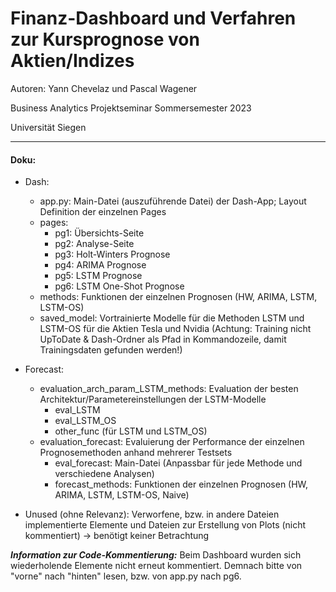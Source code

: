 # Finanz-Dashboard und Verfahren zur Kursprognose von Aktien/Indizes

Autoren: Yann Chevelaz und Pascal Wagener

Business Analytics Projektseminar Sommersemester 2023

Universität Siegen

---

#### Doku:
* Dash:
  * app.py: Main-Datei (auszuführende Datei) der Dash-App; Layout Definition der einzelnen Pages
  * pages:
    * pg1: Übersichts-Seite
    * pg2: Analyse-Seite
    * pg3: Holt-Winters Prognose
    * pg4: ARIMA Prognose
    * pg5: LSTM Prognose
    * pg6: LSTM One-Shot Prognose
  * methods: Funktionen der einzelnen Prognosen (HW, ARIMA, LSTM, LSTM-OS)
  * saved_model: Vortrainierte Modelle für die Methoden LSTM und LSTM-OS für die Aktien Tesla und Nvidia (Achtung: Training nicht UpToDate & Dash-Ordner als Pfad in Kommandozeile, damit Trainingsdaten gefunden werden!)

* Forecast:
  * evaluation_arch_param_LSTM_methods: Evaluation der besten Architektur/Parametereinstellungen der LSTM-Modelle
    * eval_LSTM
    * eval_LSTM_OS
    * other_func (für LSTM und LSTM_OS)
  * evaluation_forecast: Evaluierung der Performance der einzelnen Prognosemethoden anhand mehrerer Testsets
    * eval_forecast: Main-Datei (Anpassbar für jede Methode und verschiedene Analysen)
    * forecast_methods: Funktionen der einzelnen Prognosen (HW, ARIMA, LSTM, LSTM-OS, Naive)

* Unused (ohne Relevanz): Verworfene, bzw. in andere Dateien implementierte Elemente und Dateien zur Erstellung von Plots (nicht kommentiert) -> benötigt keiner Betrachtung

***Information zur Code-Kommentierung:*** Beim Dashboard wurden sich wiederholende Elemente nicht erneut kommentiert. Demnach bitte von "vorne" nach "hinten" lesen, bzw. von app.py nach pg6.
